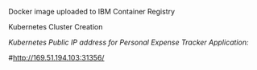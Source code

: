 Docker image uploaded to IBM Container Registry 

Kubernetes Cluster Creation

*Kubernetes Public IP address for Personal Expense Tracker Application:*

#http://169.51.194.103:31356/
